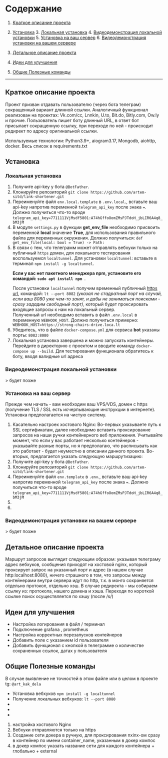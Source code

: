 # Содержание

1. [Краткое описание проекта](#summary)
2. [Установка](#install)
    3. [Локальная установка](#local_install)
    4. [Видеодемонстрация локальной установки](#video_local)
    5. [Установка на ваш сервер](#install_vps)
    6. [Видеодемонстрация установки на вашем сервере](#video_vps)

3. [Детальное описание проекта](#detail_summary)

4. [Идеи для улучшения](#idea)

5. [Общие Полезные команды](#commands)

------------------

<h2 id="summary">Краткое описание проекта</h2>
Проект призван отдавать пользователю (через бота телеграм) сокращенный вариант длинной ссылки.
Аналогичный функционал реализован на проектах: Vk.com/cc, Lnnkin, U.to, Bit.do, Bitly.com, Ow.ly и прочие.
Пользователь пишет боту длинный URL, в ответ бот присылает сокращенную ссылку, при переходе по ней -
происходит редирект по адресу оригинальной ссылки.

Используемые технологии: Python3.9+, aiogram3.17, Mongodb, aiohttp, docker. Весь список в requirements.txt
<h2 id="install">Установка</h2>

<h3 id="local_install">Локальная установка</h3>
<ol> 
   <li> Получите api-key у бота <code>@BotFather</code>.</li>
   <li>Клонируйте репозиторий <code>git clone https://github.com/artem-sitd/link-shortener.git</code></li>
   <li>Переименуйте файл <code>env.local.template</code> в <code>.env.local</code>., вставьте ваш api-key напротив переменной 
<code>telegram_api_key</code> после знака <code>=</code>.
   Должно получиться что-то вроде <code>telegram_api_key=7711111VjMsdf5801:A74hGffoOomZMsPJTdoH_jbLIR6A4q8_bM3jM</code></li>
   <li>В модуле <code>settings.py</code> в функции <b>get_env_file</b> необходимо присвоить переменной <b>local</b>
 значение <b>True</b>, для использования правильного 
 файла для переменных окружения. Должно получиться: <code>def get_env_file(local: bool = True) -> Path:</code></li>
<li>В связи с тем, что телеграмм может отправлять вебхуки только на публичный <code>https</code> домен, 
для локального тестирования воспользуемся <code>localtunnel</code>. Для установки <code>localtunnel</code>: 
вставьте в терминал <code>npm install -g localtunnel</code>. 
<p><b>Если у вас нет пакетного менеджера npm, установите его командой: <code>sudo apt install npm </code></b>.</p> 
После установки <code>localtunnel</code> получим временный публичный <u>https url</u>, командой: 
<code>lt --port 8082</code> <i>(указал не стадратный порт на случай, если ваш 8080 уже чем-то занят, и дабы не заниматься поисками
- сразу зададим свободный порт)</i>, который будет проксировать входящие запросы к нам на локальный сервер.</li>
Полученный url необходимо вставить в файл <code>.env.local</code> в переменную <code>WEBHOOK_HOST</code>.
Должно получиться примерно: <code>WEBHOOK_HOST=https://strong-chairs-drive.loca.lt</code>
   <li>Убедитесь, что в файле <code>docker-compose.yml</code> для сервиса <b>bot</b> указаны порты: <code>8082:8080</code></li>
   <li>Локальная установка завершена и можно запускать контейнеры. Перейдите в директорию с проектом и вводите команду 
<code>docker-compose up --build</code>. Для тестирования функционала обратитесь к боту, вводя валидные url адреса</li>
</ol>

<h3 id="video_local">Видеодемонстрация локальной установки</h3>
> будет позже

<h3 id="install_vps">Установка на ваш сервер</h3>
Прежде чем начать - вам необходим ваш VPS/VDS, домен с https (получение TLS / SSL есть исчерпывающие инструкции в интернете).
Установка предполагается на чистую систему.
<ol>
<li>Касательно настроек хостового Nginx: Во-первых указываете путь к SSL сертификатам, далее необходимо вставить проксирование 
запросов на наши ручки контейнерного веб приложения. Учитывайте момент, что если у вас работает несколько контейнеров - 
указывайте разные порты, но я предполагаю, что расписывать как это работает - будет неуместно в описании данного проекта. Во-вторых, предлагается указать следующую маршрутизацию:
</li>
<li> Получите api-key у бота <code>@BotFather</code>.</li>
<li>Клонируйте репозиторий <code>git clone https://github.com/artem-sitd/link-shortener.git</code></li>
<li>Переименуйте файл <code>env.template</code> в <code>.env</code>., вставьте ваш api-key напротив переменной 
<code>telegram_api_key</code> после знака <code>=</code>.
   Должно получиться что-то вроде <code>telegram_api_key=7711111VjMsdf5801:A74hGffoOomZMsPJTdoH_jbLIR6A4q8_bM3jM</code></li>
<li></li>
<li></li>
</ol>


<h3 id="video_vps">Видеодемонстрация установки на вашем сервере</h3>
> будет позже

<h2 id="detail_summary">Детальное описание проекта</h2>
Маршрут запросов выглядит следующим образом: указывая телеграму адрес вебхуков, сообщения приходят на хостовой nginx,
который проксирует запрос на указанный порт и адрес (в нашем случае http:localhost:8080), ничего страшного в том, что
запросы между контейнерами внутри сервера идут по http, т.к. в монго сохраняется отдельно протокол, отдельно хэш.
В случае редиректа - мы собираем ссылку из: протокола, нашего домена и хэша.
Переходя по короткой ссылке поиск осуществляется по хэшу (после /s/)

<h2 id="idea">Идеи для улучшения</h2>
<ul>
<li>Настройка логирования в файл / терминал</li>
<li>Подключение grafana , prometheus</li>
<li>Настройка корректных перезапусков контейнеров</li>
<li>Добавить поле с указанием id пользователя</li>
<li>Добавить функционал с кнопкой в телеграмме о количестве сохраненных ссылок, датах у пользователя</li>

</ul>


<h2 id="commands">Общие Полезные команды</h2>

В случае выявление не точностей в этом файле или в целом в проекте tg: `@art_kak_dela`


<ul> 
<li>Установка вебхуков <code>npm install -g localtunnel</code></li>
<li>Получение локальных вебхуков: <code>lt --port 8080</code></li>
<li> <code></code></li>
<li> <code></code></li>
<li> <code></code></li>

</ul>

1. настройка хостового Nginx
2. Вебхуки отправляются только на https
3. Создание сети докера в ручную, для проксирования nxinx-ом сразу в контейнер по имени container_name,
   указанным в докер компос
4. в докер компос указать название сети для каждого контейнера + глобально + external

